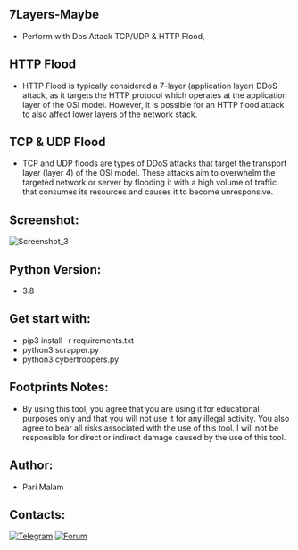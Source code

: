 ## 7Layers-Maybe
- Perform with Dos Attack TCP/UDP &amp; HTTP Flood,
## HTTP Flood
- HTTP Flood is typically considered a 7-layer (application layer) DDoS attack,
as it targets the HTTP protocol which operates at the application layer of the OSI model.
However, it is possible for an HTTP flood attack to also affect lower layers of the network stack.
## TCP & UDP Flood
- TCP and UDP floods are types of DDoS attacks that target the transport layer (layer 4) of the OSI model. These attacks aim to overwhelm the targeted network or server by flooding it with a high volume of traffic that consumes its resources and causes it to become unresponsive.
## Screenshot:
![Screenshot_3](https://user-images.githubusercontent.com/25004320/231218079-3c157711-a125-443f-86b1-30d053b5b45c.png)
## Python Version:
- 3.8
## Get start with:
- pip3 install -r requirements.txt
- python3 scrapper.py
- python3 cybertroopers.py
## Footprints Notes:
- By using this tool, you agree that you are using it for educational purposes only and that you will not use it for any illegal activity. You also agree to bear all risks associated with the use of this tool. I will not be responsible for direct or indirect damage caused by the use of this tool.
## Author:
- Pari Malam
## Contacts:
[![Telegram](https://img.shields.io/badge/-Telegram-blue)](https://telegram.me/SurpriseMTFK)
[![Forum](https://img.shields.io/badge/-Forum-red)](https://dragonforce.io)
